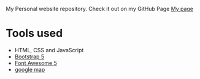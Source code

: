 My Personal website repository.
Check it out on my GitHub Page
[My page](https://ariannapolpetta.github.io/)

# Tools used #
* HTML, CSS and JavaScript
* [Bootstrap 5](https://getbootstrap.com/docs/5.0/getting-started/introduction/)
* [Font Awesome 5](https://fontawesome.com/)
* [google map](https://www.embed-map.com/)

